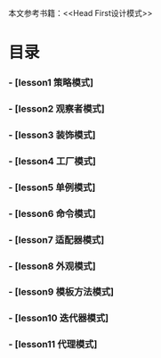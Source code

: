 本文参考书籍：<<Head First设计模式>>
# 目录
### - [lesson1 策略模式]
### - [lesson2 观察者模式]
### - [lesson3 装饰模式]
### - [lesson4 工厂模式]
### - [lesson5 单例模式]
### - [lesson6 命令模式]
### - [lesson7 适配器模式]
### - [lesson8 外观模式]
### - [lesson9 模板方法模式]
### - [lesson10 迭代器模式]
### - [lesson11 代理模式]